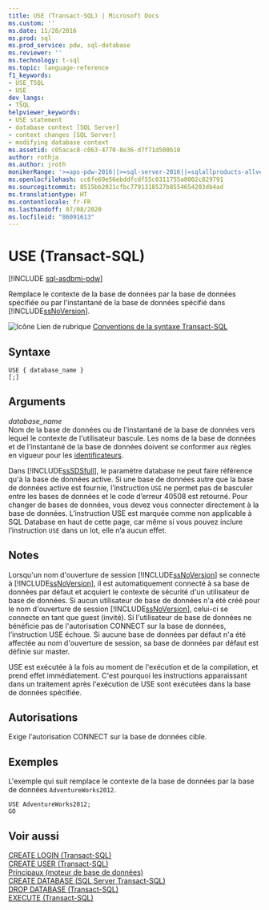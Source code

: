 ```yaml
---
title: USE (Transact-SQL) | Microsoft Docs
ms.custom: ''
ms.date: 11/28/2016
ms.prod: sql
ms.prod_service: pdw, sql-database
ms.reviewer: ''
ms.technology: t-sql
ms.topic: language-reference
f1_keywords:
- USE_TSQL
- USE
dev_langs:
- TSQL
helpviewer_keywords:
- USE statement
- database context [SQL Server]
- context changes [SQL Server]
- modifying database context
ms.assetid: c05acac8-c063-4770-8e36-d7f71d500b10
author: rothja
ms.author: jroth
monikerRange: '>=aps-pdw-2016||>=sql-server-2016||=sqlallproducts-allversions||>=sql-server-linux-2017||=azuresqldb-mi-current'
ms.openlocfilehash: cc6fe69e56ebddfcdf55c0311755a8002c829791
ms.sourcegitcommit: 8515bb2021cfbc7791318527b8554654203db4ad
ms.translationtype: HT
ms.contentlocale: fr-FR
ms.lasthandoff: 07/08/2020
ms.locfileid: "86091613"
---
```

# <a name="use-transact-sql"></a>USE (Transact-SQL)
[!INCLUDE [sql-asdbmi-pdw](../../includes/applies-to-version/sql-asdbmi-pdw.md)]

  Remplace le contexte de la base de données par la base de données spécifiée ou par l'instantané de la base de données spécifié dans [!INCLUDE[ssNoVersion](../../includes/ssnoversion-md.md)].  
  
 ![Icône Lien de rubrique](../../database-engine/configure-windows/media/topic-link.gif "Icône du lien de rubrique") [Conventions de la syntaxe Transact-SQL](../../t-sql/language-elements/transact-sql-syntax-conventions-transact-sql.md)  
  
## <a name="syntax"></a>Syntaxe  
  
```syntaxsql
USE { database_name }   
[;]  
```  
  
## <a name="arguments"></a>Arguments  
 *database_name*  
 Nom de la base de données ou de l'instantané de la base de données vers lequel le contexte de l'utilisateur bascule. Les noms de la base de données et de l’instantané de la base de données doivent se conformer aux règles en vigueur pour les [identificateurs](../../relational-databases/databases/database-identifiers.md).  
  
 Dans [!INCLUDE[ssSDSfull](../../includes/sssdsfull-md.md)], le paramètre database ne peut faire référence qu'à la base de données active. Si une base de données autre que la base de données active est fournie, l’instruction `USE` ne permet pas de basculer entre les bases de données et le code d’erreur 40508 est retourné. Pour changer de bases de données, vous devez vous connecter directement à la base de données. L’instruction USE est marquée comme non applicable à SQL Database en haut de cette page, car même si vous pouvez inclure l’instruction `USE` dans un lot, elle n’a aucun effet.
  
## <a name="remarks"></a>Notes  
 Lorsqu'un nom d'ouverture de session [!INCLUDE[ssNoVersion](../../includes/ssnoversion-md.md)] se connecte à [!INCLUDE[ssNoVersion](../../includes/ssnoversion-md.md)], il est automatiquement connecté à sa base de données par défaut et acquiert le contexte de sécurité d'un utilisateur de base de données. Si aucun utilisateur de base de données n'a été créé pour le nom d'ouverture de session [!INCLUDE[ssNoVersion](../../includes/ssnoversion-md.md)], celui-ci se connecte en tant que guest (invité). Si l'utilisateur de base de données ne bénéficie pas de l'autorisation CONNECT sur la base de données, l'instruction USE échoue. Si aucune base de données par défaut n'a été affectée au nom d'ouverture de session, sa base de données par défaut est définie sur master.  
  
 USE est exécutée à la fois au moment de l'exécution et de la compilation, et prend effet immédiatement. C'est pourquoi les instructions apparaissant dans un traitement après l'exécution de USE sont exécutées dans la base de données spécifiée.  
  
## <a name="permissions"></a>Autorisations  
 Exige l'autorisation CONNECT sur la base de données cible.  
  
## <a name="examples"></a>Exemples  
 L'exemple qui suit remplace le contexte de la base de données par la base de données `AdventureWorks2012`.  
  
```  
USE AdventureWorks2012;  
GO  
```  
  
## <a name="see-also"></a>Voir aussi  
 [CREATE LOGIN &#40;Transact-SQL&#41;](../../t-sql/statements/create-login-transact-sql.md)   
 [CREATE USER &#40;Transact-SQL&#41;](../../t-sql/statements/create-user-transact-sql.md)   
 [Principaux &#40;moteur de base de données&#41;](../../relational-databases/security/authentication-access/principals-database-engine.md)   
 [CREATE DATABASE &#40;SQL Server Transact-SQL&#41;](../../t-sql/statements/create-database-sql-server-transact-sql.md)   
 [DROP DATABASE &#40;Transact-SQL&#41;](../../t-sql/statements/drop-database-transact-sql.md)   
 [EXECUTE &#40;Transact-SQL&#41;](../../t-sql/language-elements/execute-transact-sql.md)  
  
  


